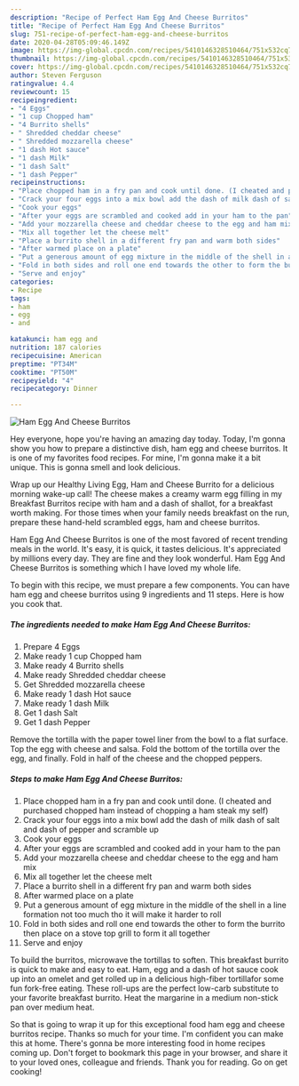 ```yaml
---
description: "Recipe of Perfect Ham Egg And Cheese Burritos"
title: "Recipe of Perfect Ham Egg And Cheese Burritos"
slug: 751-recipe-of-perfect-ham-egg-and-cheese-burritos
date: 2020-04-28T05:09:46.149Z
image: https://img-global.cpcdn.com/recipes/5410146328510464/751x532cq70/ham-egg-and-cheese-burritos-recipe-main-photo.jpg
thumbnail: https://img-global.cpcdn.com/recipes/5410146328510464/751x532cq70/ham-egg-and-cheese-burritos-recipe-main-photo.jpg
cover: https://img-global.cpcdn.com/recipes/5410146328510464/751x532cq70/ham-egg-and-cheese-burritos-recipe-main-photo.jpg
author: Steven Ferguson
ratingvalue: 4.4
reviewcount: 15
recipeingredient:
- "4 Eggs"
- "1 cup Chopped ham"
- "4 Burrito shells"
- " Shredded cheddar cheese"
- " Shredded mozzarella cheese"
- "1 dash Hot sauce"
- "1 dash Milk"
- "1 dash Salt"
- "1 dash Pepper"
recipeinstructions:
- "Place chopped ham in a fry pan and cook until done. (I cheated and purchased chopped ham instead of chopping a ham steak my self)"
- "Crack your four eggs into a mix bowl add the dash of milk dash of salt and dash of pepper and scramble up"
- "Cook your eggs"
- "After your eggs are scrambled and cooked add in your ham to the pan"
- "Add your mozzarella cheese and cheddar cheese to the egg and ham mix"
- "Mix all together let the cheese melt"
- "Place a burrito shell in a different fry pan and warm both sides"
- "After warmed place on a plate"
- "Put a generous amount of egg mixture in the middle of the shell in a line formation not too much tho it will make it harder to roll"
- "Fold in both sides and roll one end towards the other to form the burrito then place on a stove top grill to form it all together"
- "Serve and enjoy"
categories:
- Recipe
tags:
- ham
- egg
- and

katakunci: ham egg and 
nutrition: 187 calories
recipecuisine: American
preptime: "PT34M"
cooktime: "PT50M"
recipeyield: "4"
recipecategory: Dinner

---
```



![Ham Egg And Cheese Burritos](https://img-global.cpcdn.com/recipes/5410146328510464/751x532cq70/ham-egg-and-cheese-burritos-recipe-main-photo.jpg)

Hey everyone, hope you're having an amazing day today. Today, I'm gonna show you how to prepare a distinctive dish, ham egg and cheese burritos. It is one of my favorites food recipes. For mine, I'm gonna make it a bit unique. This is gonna smell and look delicious.

Wrap up our Healthy Living Egg, Ham and Cheese Burrito for a delicious morning wake-up call! The cheese makes a creamy warm egg filling in my Breakfast Burritos recipe with ham and a dash of shallot, for a breakfast worth making. For those times when your family needs breakfast on the run, prepare these hand-held scrambled eggs, ham and cheese burritos.

Ham Egg And Cheese Burritos is one of the most favored of recent trending meals in the world. It's easy, it is quick, it tastes delicious. It's appreciated by millions every day. They are fine and they look wonderful. Ham Egg And Cheese Burritos is something which I have loved my whole life.


To begin with this recipe, we must prepare a few components. You can have ham egg and cheese burritos using 9 ingredients and 11 steps. Here is how you cook that.

<!--inarticleads1-->

##### The ingredients needed to make Ham Egg And Cheese Burritos:

1. Prepare 4 Eggs
1. Make ready 1 cup Chopped ham
1. Make ready 4 Burrito shells
1. Make ready  Shredded cheddar cheese
1. Get  Shredded mozzarella cheese
1. Make ready 1 dash Hot sauce
1. Make ready 1 dash Milk
1. Get 1 dash Salt
1. Get 1 dash Pepper


Remove the tortilla with the paper towel liner from the bowl to a flat surface. Top the egg with cheese and salsa. Fold the bottom of the tortilla over the egg, and finally. Fold in half of the cheese and the chopped peppers. 

<!--inarticleads2-->

##### Steps to make Ham Egg And Cheese Burritos:

1. Place chopped ham in a fry pan and cook until done. (I cheated and purchased chopped ham instead of chopping a ham steak my self)
1. Crack your four eggs into a mix bowl add the dash of milk dash of salt and dash of pepper and scramble up
1. Cook your eggs
1. After your eggs are scrambled and cooked add in your ham to the pan
1. Add your mozzarella cheese and cheddar cheese to the egg and ham mix
1. Mix all together let the cheese melt
1. Place a burrito shell in a different fry pan and warm both sides
1. After warmed place on a plate
1. Put a generous amount of egg mixture in the middle of the shell in a line formation not too much tho it will make it harder to roll
1. Fold in both sides and roll one end towards the other to form the burrito then place on a stove top grill to form it all together
1. Serve and enjoy


To build the burritos, microwave the tortillas to soften. This breakfast burrito is quick to make and easy to eat. Ham, egg and a dash of hot sauce cook up into an omelet and get rolled up in a delicious high-fiber tortillafor some fun fork-free eating. These roll-ups are the perfect low-carb substitute to your favorite breakfast burrito. Heat the margarine in a medium non-stick pan over medium heat. 

So that is going to wrap it up for this exceptional food ham egg and cheese burritos recipe. Thanks so much for your time. I'm confident you can make this at home. There's gonna be more interesting food in home recipes coming up. Don't forget to bookmark this page in your browser, and share it to your loved ones, colleague and friends. Thank you for reading. Go on get cooking!
